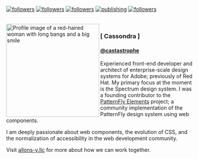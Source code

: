 <p><a rel="me" href="https://front-end.social/@castastrophe">
    <img alt="followers" title="Follow me on Mastodon" src="https://img.shields.io/mastodon/follow/109297102751309835?domain=https%3A%2F%2Ffront-end.social&label=Follow&logo=mastodon&logoColor=white&style=for-the-badge&labelColor=008080&color=006969"/></a>
  <a href="https://github.com/castastrophe">
    <img alt="followers" title="Follow me on GitHub" src="https://img.shields.io/github/followers/castastrophe?color=236ad3&labelColor=1155ba&style=for-the-badge&logo=github&label=Follow"/></a>
  <a href="https://codepen.io/castastrophe/">
    <img alt="followers" title="Follow me on CodePen" src="https://img.shields.io/badge/16-1?color=640464&labelColor=7c007c&style=for-the-badge&logo=codepen&label=Follow"/></a>
<a href="https://castastrophe.medium.com/">
    <img alt="publishing" title="View articles on Medium" src="https://img.shields.io/badge/107-1?color=666&labelColor=444&label=subscribe&logo=medium&logoColor=white&style=for-the-badge"/></a>
<a href="https://twitter.com/castastrophee">
    <img alt="followers" title="Follow me on Twitter" src="https://img.shields.io/twitter/follow/castastrophee?label=Follow&logo=twitter&logoColor=white&labelColor=1DA1F2&color=0b76b8&style=for-the-badge"/></a>
</p>
<br>

<!-- ![aigeneratedprofile_rainbowgirl_sm](https://user-images.githubusercontent.com/1840295/206934049-c4af0e30-07fa-4c11-9d67-c4c8cf763f77.png) -->

<img align="left" src="https://user-images.githubusercontent.com/1840295/206934049-c4af0e30-07fa-4c11-9d67-c4c8cf763f77.png" width="250" alt="Profile image of a red-haired woman with long bangs and a big smile">

### [ Cassondra ]
#### [@castastrophe](https://github.com/castastrophe?tab=repositories)

Experienced front-end developer and architect of enterprise-scale design systems for Adobe; previously of Red Hat. My primary focus at the moment is the Spectrum design system. I was a founding contributor to the [PatternFly&nbsp;Elements](https://github.com/patternfly/patternfly-elements) project; a community implementation of the PatternFly design system using web components.

I am deeply passionate about web components, the evolution of CSS, and the normalization of accessibility in the web development community.

Visit [allons-y.llc](http://allons-y.llc/) for more about how we can work together.
